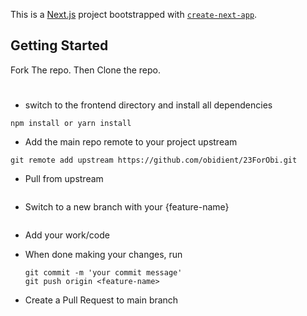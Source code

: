 This is a [Next.js](https://nextjs.org/) project bootstrapped with [`create-next-app`](https://github.com/vercel/next.js/tree/canary/packages/create-next-app).

## Getting Started

Fork The repo. Then Clone the repo.

#
- switch to the frontend directory and install all dependencies

```cd frontend
npm install or yarn install
```

- Add the main repo remote to your project upstream

```
git remote add upstream https://github.com/obidient/23ForObi.git
```

- Pull from upstream

```git pull upstream dev
```

- Switch to a new branch with your {feature-name}

```git checkout -b <feature-name>
```

- Add your work/code

- When done making your changes, run

  ```git add .
  git commit -m 'your commit message'
  git push origin <feature-name>
  ```
- Create a Pull Request to main branch
